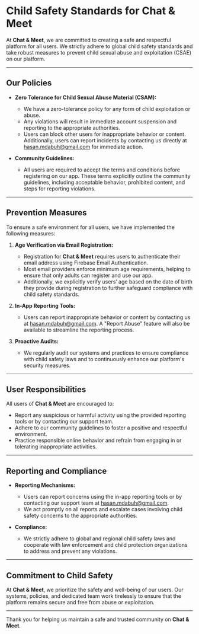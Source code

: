 # Child Safety Standards for Chat & Meet

At **Chat & Meet**, we are committed to creating a safe and respectful platform for all users. We strictly adhere to global child safety standards and take robust measures to prevent child sexual abuse and exploitation (CSAE) on our platform.

---

## Our Policies

- **Zero Tolerance for Child Sexual Abuse Material (CSAM):**
  - We have a zero-tolerance policy for any form of child exploitation or abuse.
  - Any violations will result in immediate account suspension and reporting to the appropriate authorities.
  - Users can block other users for inappropriate behavior or content. Additionally, users can report incidents by contacting us directly at [hasan.mdabuh@gmail.com](mailto:hasan.mdabuh@gmail.com) for immediate action.

- **Community Guidelines:**
  - All users are required to accept the terms and conditions before registering on our app. These terms explicitly outline the community guidelines, including acceptable behavior, prohibited content, and steps for reporting violations.

---

## Prevention Measures

To ensure a safe environment for all users, we have implemented the following measures:

1. **Age Verification via Email Registration:**
   - Registration for **Chat & Meet** requires users to authenticate their email address using Firebase Email Authentication.
   - Most email providers enforce minimum age requirements, helping to ensure that only adults can register and use our app.
   - Additionally, we explicitly verify users’ age based on the date of birth they provide during registration to further safeguard compliance with child safety standards.

2. **In-App Reporting Tools:**
   - Users can report inappropriate behavior or content by contacting us at [hasan.mdabuh@gmail.com](mailto:hasan.mdabuh@gmail.com). A "Report Abuse" feature will also be available to streamline the reporting process.

3. **Proactive Audits:**
   - We regularly audit our systems and practices to ensure compliance with child safety laws and to continuously enhance our platform's security measures.

---

## User Responsibilities

All users of **Chat & Meet** are encouraged to:
- Report any suspicious or harmful activity using the provided reporting tools or by contacting our support team.
- Adhere to our community guidelines to foster a positive and respectful environment.
- Practice responsible online behavior and refrain from engaging in or tolerating inappropriate activities.

---

## Reporting and Compliance

- **Reporting Mechanisms:**
  - Users can report concerns using the in-app reporting tools or by contacting our support team at [hasan.mdabuh@gmail.com](mailto:hasan.mdabuh@gmail.com).
  - We act promptly on all reports and escalate cases involving child safety concerns to the appropriate authorities.

- **Compliance:**
  - We strictly adhere to global and regional child safety laws and cooperate with law enforcement and child protection organizations to address and prevent any violations.

---

## Commitment to Child Safety

At **Chat & Meet**, we prioritize the safety and well-being of our users. Our systems, policies, and dedicated team work tirelessly to ensure that the platform remains secure and free from abuse or exploitation.

---

Thank you for helping us maintain a safe and trusted community on **Chat & Meet**.

